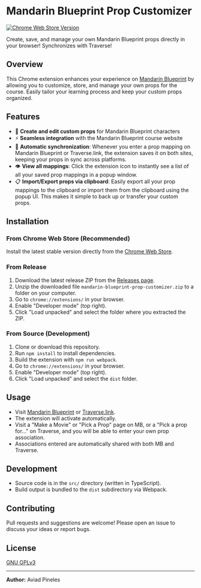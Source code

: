 # Mandarin Blueprint Prop Customizer

[![Chrome Web Store Version](https://img.shields.io/chrome-web-store/v/canpihhofonencamgdapaeedbmailndn)](https://chromewebstore.google.com/detail/canpihhofonencamgdapaeedbmailndn?utm_source=item-share-cb)

Create, save, and manage your own Mandarin Blueprint props directly in your browser! Synchronizes with Traverse!

## Overview
This Chrome extension enhances your experience on [Mandarin Blueprint](https://courses.mandarinblueprint.com/) by allowing you to customize, store, and manage your own props for the course. Easily tailor your learning process and keep your custom props organized.

## Features
- 📝 **Create and edit custom props** for Mandarin Blueprint characters
- ⚡ **Seamless integration** with the Mandarin Blueprint course website
- 🔄 **Automatic synchronization**: Whenever you enter a prop mapping on Mandarin Blueprint or Traverse.link, the extension saves it on both sites, keeping your props in sync across platforms.
- 👁️ **View all mappings**: Click the extension icon to instantly see a list of all your saved prop mappings in a popup window.
- 📋 **Import/Export props via clipboard**: Easily export all your prop mappings to the clipboard or import them from the clipboard using the popup UI. This makes it simple to back up or transfer your custom props.

## Installation

### From Chrome Web Store (Recommended)
Install the latest stable version directly from the [Chrome Web Store](https://chromewebstore.google.com/detail/canpihhofonencamgdapaeedbmailndn?utm_source=item-share-cb).

### From Release
1. Download the latest release ZIP from the [Releases page](https://github.com/aviadp/mbcust/releases).
2. Unzip the downloaded file `mandarin-blueprint-prop-customizer.zip` to a folder on your computer.
3. Go to `chrome://extensions/` in your browser.
4. Enable "Developer mode" (top right).
5. Click "Load unpacked" and select the folder where you extracted the ZIP.

### From Source (Development)
1. Clone or download this repository.
2. Run `npm install` to install dependencies.
3. Build the extension with `npm run webpack`.
4. Go to `chrome://extensions/` in your browser.
5. Enable "Developer mode" (top right).
6. Click "Load unpacked" and select the `dist` folder.

## Usage

- Visit [Mandarin Blueprint](https://courses.mandarinblueprint.com/) or [Traverse.link](https://traverse.link).
- The extension will activate automatically.
- Visit a "Make a Movie" or "Pick a Prop" page on MB, or a "Pick a prop for..." on Traverse, and you will be able to enter your own prop association.
- Associations entered are automatically shared with both MB and Traverse.

## Development
- Source code is in the `src/` directory (written in TypeScript).
- Build output is bundled to the `dist` subdirectory via Webpack.

## Contributing
Pull requests and suggestions are welcome! Please open an issue to discuss your ideas or report bugs.

## License
[GNU GPLv3](https://choosealicense.com/licenses/gpl-3.0/)

---
**Author:** Aviad Pineles
